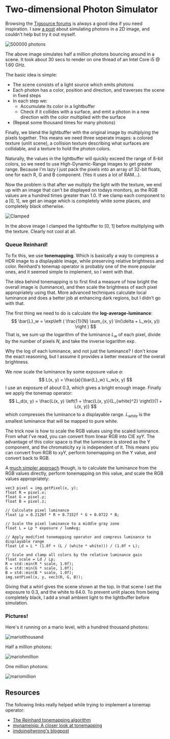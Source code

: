 # Two-dimensional Photon Simulator
Browsing the [Tigsource forums](http://forums.tigsource.com/) is always a good idea if you need inspiration. I saw [a post](http://forums.tigsource.com/index.php?topic=31378.0) about simulating photons in a 2D image, and couldn't help but try it out myself.

![500000 photons](/posts/photons/result_500000.png)

The above image simulates half a million photons bouncing around in a scene. It took about 30 secs to render on one thread of an Intel Core i5 @ 1.60 GHz.

The basic idea is simple:

* The scene consists of a light source which emits photons
* Each photon has a color, position and direction, and traverses the scene in fixed steps
* In each step we:
  * Accumulate its color in a lightbuffer
  * Check if it collides with a surface, and emit a photon in a new direction with the color multiplied with the surface
* (Repeat some thousand times for many photons)

Finally, we blend the lightbuffer with the original image by multiplying the pixels together. This means we need three seperate images: a colored texture (unlit scene), a collision texture describing what surfaces are collidable, and a texture to hold the photon colors.

Naturally, the values in the lightbuffer will quickly exceed the range of 8-bit colors, so we need to use High-Dynamic-Range images to get greater range. Because I'm lazy I just pack the pixels into an array of 32-bit floats, one for each R, G and B component. (Yes it uses a lot of RAM...).

Now the problem is that after we multiply the light with the texture, we end up with an image that can't be displayed on todays monitors, as the RGB values are a hundred times greater than 1.0. If we clamp each component to a [0, 1], we get an image which is completely white some places, and completely black otherwise.

![Clamped](/posts/photons/result_clamped.bmp)

In the above image I clamped the lightbuffer to [0, 1] before multiplying with the texture. Clearly not cool at all.

### Queue Reinhard! 

To fix this, we use **tonemapping**. Which is basically a way to compress a HDR image to a displayable image, while preserving relative brightness and color. Reinhard's tonemap operator is probably one of the more popular ones, and it seemed simple to implement, so I went with that.

The idea behind tonemapping is to first find a measure of how bright the overall image is (luminance), and then scale the brightness of each pixel appropriately using that. More advanced techniques calculate local luminance and does a better job at enhancing dark regions, but I didn't go with that.

The first thing we need to do is calculate the **log-average-luminance**:
$$
\bar{L}_w = \exp\left ( \frac{1}{N} \sum_{x, y} \ln(\delta + L_w(x, y)) \right )
$$
That is, we sum up the logarithm of the luminance $L_w$ of each pixel, divide by the number of pixels $N$, and take the inverse logarithm $\exp$. 

Why the log of each luminance, and not just the luminance? I don't know the exact reasoning, but I assume it provides a better measure of the overall brightness.

We now scale the luminance by some exposure value $a$:
$$
L(x, y) = \frac{a}{\bar{L}_w} L_w(x, y)
$$
I use an exposure of about 0.3, which gives a bright enough image. Finally we apply the tonemap operator:
$$
L_d(x, y) = \frac{L(x, y) \left(1 + \frac{L(x, y)}{L_{white}^2} \right)}{1 + L(x, y)}
$$
which compresses the luminance to a displayable range. $L_{white}$ is the smallest luminance that will be mapped to pure white.

The trick now is how to scale the RGB values using the scaled luminance. From what I've read, you can convert from linear RGB into CIE xyY. The advantage of this color space is that the luminance is stored as the Y component, and the chromaticity xy is independent of it. This means you can convert from RGB to xyY, perform tonemapping on the Y value, and convert back to RGB.

A [much simpler approach](http://imdoingitwrong.wordpress.com/tag/hdr/) though, is to calculate the luminance from the RGB values directly, perform tonemapping on this value, and scale the RGB values appropriately:

    vec3 pixel = img.getPixel(x, y);
	float R = pixel.x;
	float G = pixel.y;
	float B = pixel.z;

	// Calculate pixel luminance
	float Lp = 0.2126f * R + 0.7152f * G + 0.0722 * B;

	// Scale the pixel luminance to a middle gray zone
	float L = Lp * exposure / lumAvg;

	// Apply modified tonemapping operator and compress luminance to displayable range
	float Ld = L * (1.0f + (L / (white * white))) / (1.0f + L);

	// Scale and clamp all colors by the relative luminance gain
	float scale = Ld / Lp;
	R = std::min(R * scale, 1.0f);
	G = std::min(G * scale, 1.0f);
	B = std::min(B * scale, 1.0f);
	img.setPixel(x, y, vec3(R, G, B));

Giving that a whirl gives the scene shown at the top. In that scene I set the exposure to 0.3, and the white to 64.0. To prevent unlit places from being completely black, I add a small ambient light to the lightbuffer before simulation.

### Pictures!
Here's it running on a mario level, with a hundred thousand photons:

![mariotthousand](/posts/photons/mariotthousand.png)

Half a million photons:

![mariohmillion](/posts/photons/mariohmillion.png)

One million photons:

![mariomillion](/posts/photons/mariomillion.png)

## Resources
The following links really helped while trying to implement a tonemap operator:

* [The Reinhard tonemapping algorithm](http://www.cs.utah.edu/~reinhard/cdrom/)
* [mynameisjp: A closer look at tonemapping](http://mynameismjp.wordpress.com/2010/04/30/a-closer-look-at-tone-mapping/)
* [imdoingitwrong's blogpost](http://imdoingitwrong.wordpress.com/tag/hdr/)